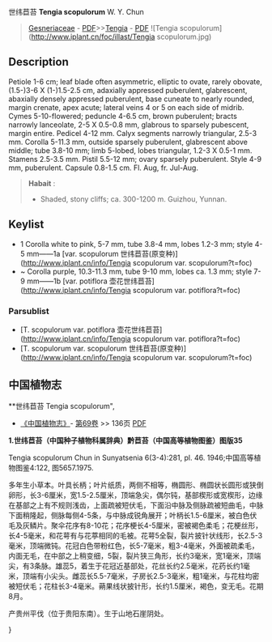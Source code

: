 世纬苣苔 **Tengia scopulorum** W. Y. Chun

> [Gesneriaceae](http://www.iplant.cn/info/Gesneriaceae?t=foc) - [PDF](http://www.iplant.cn/foc/pdf/Gesneriaceae.pdf)>>[Tengia](http://www.iplant.cn/info/Tengia?t=foc) - [PDF](http://www.iplant.cn/foc/pdf/Tengia.pdf)
![Tengia scopulorum](http://www.iplant.cn/foc/illast/Tengia scopulorum.jpg)

## Description

Petiole 1-6 cm; leaf blade often asymmetric, elliptic to ovate, rarely obovate, (1.5-)3-6 X (1-)1.5-2.5 cm, adaxially appressed puberulent, glabrescent, abaxially densely appressed puberulent, base cuneate to nearly rounded, margin crenate, apex acute; lateral veins 4 or 5 on each side of midrib. Cymes 5-10-flowered; peduncle 4-6.5 cm, brown puberulent; bracts narrowly lanceolate, 2-5 X 0.5-0.8 mm, glabrous to sparsely pubescent, margin entire. Pedicel 4-12 mm. Calyx segments narrowly triangular, 2.5-3 mm. Corolla 5-11.3 mm, outside sparsely puberulent, glabrescent above middle; tube 3.8-10 mm; limb 5-lobed, lobes triangular, 1.2-3 X 0.5-1 mm. Stamens 2.5-3.5 mm. Pistil 5.5-12 mm; ovary sparsely puberulent. Style 4-9 mm, puberulent. Capsule 0.8-1.5 cm. Fl. Aug, fr. Jul-Aug.


> **Habait** : 
>* Shaded, stony cliffs; ca. 300-1200 m. Guizhou, Yunnan.


## Keylist

* 1 Corolla white to pink, 5-7 mm, tube 3.8-4 mm, lobes 1.2-3 mm; style 4-5 mm——1a [var. scopulorum 世纬苣苔(原变种)](http://www.iplant.cn/info/Tengia scopulorum var. scopulorum?t=foc)
* ~ Corolla purple, 10.3-11.3 mm, tube 9-10 mm, lobes ca. 1.3 mm; style 7-9 mm——1b [var. potiflora 壶花世纬苣苔](http://www.iplant.cn/info/Tengia scopulorum var. potiflora?t=foc)

### Parsublist

* [T.  scopulorum var. potiflora  壶花世纬苣苔](http://www.iplant.cn/info/Tengia scopulorum var. potiflora?t=foc)
* [T.  scopulorum var. scopulorum  世纬苣苔(原变种)](http://www.iplant.cn/info/Tengia scopulorum var. scopulorum?t=foc)

## 中国植物志

**世纬苣苔 Tengia scopulorum",

* [《中国植物志》](http://www.iplant.cn/frps)- [第69卷](http://www.iplant.cn/frps/vol/69) >> 136页 [PDF](http://www.iplant.cn/frps/pdf/69/136.pdf)


**1.世纬苣苔（中国种子植物科属辞典）黔苣苔（中国高等植物图鉴）图版35**

Tengia scopulorum Chun in Sunyatsenia 6(3-4):281, pl. 46. 1946;中国高等植物图鉴4:122, 图5657.1975.

多年生小草本。叶具长柄；叶片纸质，两侧不相等，椭圆形、椭圆状长圆形或狭倒卵形，长3-6厘米，宽1.5-2.5厘米，顶端急尖，偶尔钝，基部楔形或宽楔形，边缘在基部之上有不规则浅齿，上面疏被短伏毛，下面沿中脉及侧脉疏被短曲毛，中脉下面稍隆起，侧脉每侧4-5条，与中脉成锐角展开；叶柄长1.5-6厘米，被白色伏毛及灰鳞片。聚伞花序有8-10花；花序梗长4-5厘米，密被褐色柔毛；花梗丝形，长4-5毫米，和花萼有与花葶相同的毛被。花萼5全裂，裂片披针状线形，长2.5-3毫米，顶端微钝。花冠白色带粉红色，长5-7毫米，粗3-4毫米，外面被疏柔毛，内面无毛，在中部之上稍变细，5裂，裂片狭三角形，长约3毫米，宽1毫米，顶端尖，有3条脉。雄蕊5，着生于花冠近基部处，花丝长约2.5毫米，花药长约1毫米，顶端有小尖头。雌蕊长5.5-7毫米，子房长2.5-3毫米，粗1毫米，与花柱均密被短伏毛；花柱长3-4毫米。蒴果线状披针形，长约1.5厘米，褐色，变无毛。花期8月。

产贵州平伐（位于贵阳东南）。生于山地石崖阴处。

}